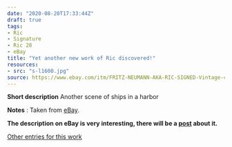 ```yaml
---
date: "2020-08-20T17:33:44Z"
draft: true
tags:
- Ric
- Signature
- Ric 28
- eBay
title: "Yet another new work of Ric discovered!"
resources:
- src: "s-l1600.jpg"
source: https://www.ebay.com/itm/FRITZ-NEUMANN-AKA-RIC-SIGNED-Vintage-c-1960s-Color-Etching-HARBOR-SCENE-BOATS-/133483534358
---
```


**Short description** Another scene of ships in a harbor

**Notes** : Taken from [eBay](https://www.ebay.com/itm/FRITZ-NEUMANN-AKA-RIC-SIGNED-Vintage-c-1960s-Color-Etching-HARBOR-SCENE-BOATS-/133483534358).

**The description on eBay is very interesting, there will be a [post](/post/mystery-solved-question-mark) about it.**

[Other entries for this work](/tags/Ric-28)
